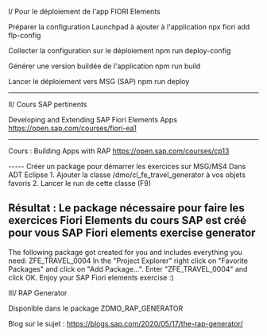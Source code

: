 I/ Pour le déploiement de l'app FIORI Elements


Préparer la configuration Launchpad  à ajouter à l'application
npx fiori add flp-config


Collecter la configuration sur le déploiement
npm run deploy-config

Générer une version buildée de l'application 
npm run build

Lancer le déploiement vers MSG (SAP)
npm run deploy


----------------------------------------------------------------------

II/ Cours SAP pertinents

  Developing and Extending SAP Fiori Elements Apps
  https://open.sap.com/courses/fiori-ea1

------  
  Cours : Building Apps with RAP
  https://open.sap.com/courses/cp13
  
----- Créer un package pour démarrer les exercices sur MSG/MS4
Dans ADT Eclipse
	1. Ajouter la classe /dmo/cl_fe_travel_generator à vos objets favoris
	2. Lancer le run de cette classe (F9)

Résultat : Le package nécessaire pour faire les exercices Fiori Elements du cours SAP est créé pour vous
 SAP Fiori elements exercise generator 
 ------------------------------------- 
 The following package got created for you and includes everything you need: ZFE_TRAVEL_0004 
 In the "Project Explorer" right click on "Favorite Packages" and click on "Add Package...". Enter "ZFE_TRAVEL_0004" and click OK. 
 Enjoy your SAP Fiori elements exercise :) 	
 
III/ RAP Generator
 
 Disponible dans le package ZDMO_RAP_GENERATOR
 
 Blog sur le sujet : https://blogs.sap.com/2020/05/17/the-rap-generator/
 
 